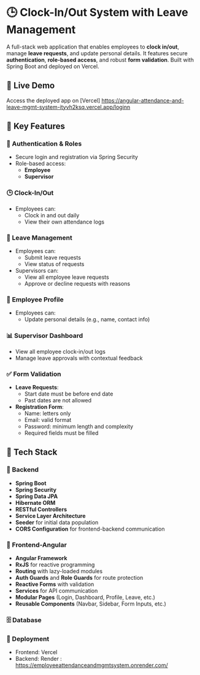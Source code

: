 
# 🕒 Clock-In/Out System with Leave Management

A full-stack web application that enables employees to **clock in/out**, manage **leave requests**, and update personal details. It features secure **authentication**, **role-based access**, and robust **form validation**. Built with Spring Boot and deployed on Vercel.

## 🚀 Live Demo

Access the deployed app on [Vercel] https://angular-attendance-and-leave-mgmt-system-ityvh2ksq.vercel.app/loginn

## 🔐 Key Features

### 👤 Authentication & Roles
- Secure login and registration via Spring Security
- Role-based access:
  - **Employee**
  - **Supervisor**

### 🕒 Clock-In/Out
- Employees can:
  - Clock in and out daily
  - View their own attendance logs

### 📅 Leave Management
- Employees can:
  - Submit leave requests
  - View status of requests
- Supervisors can:
  - View all employee leave requests
  - Approve or decline requests with reasons

### 🧾 Employee Profile
- Employees can:
  - Update personal details (e.g., name, contact info)

### 📊 Supervisor Dashboard
- View all employee clock-in/out logs
- Manage leave approvals with contextual feedback

### ✅ Form Validation
- **Leave Requests**:
  - Start date must be before end date
  - Past dates are not allowed
- **Registration Form**:
  - Name: letters only
  - Email: valid format
  - Password: minimum length and complexity
  - Required fields must be filled

## 🧰 Tech Stack

### 🔧 Backend

- **Spring Boot**
- **Spring Security**
- **Spring Data JPA**
- **Hibernate ORM**
- **RESTful Controllers**
- **Service Layer Architecture**
- **Seeder** for initial data population
- **CORS Configuration** for frontend-backend communication

### 🎨 Frontend-Angular


- **Angular Framework**
- **RxJS** for reactive programming
- **Routing** with lazy-loaded modules
- **Auth Guards** and **Role Guards** for route protection
- **Reactive Forms** with validation
- **Services** for API communication
- **Modular Pages** (Login, Dashboard, Profile, Leave, etc.)
- **Reusable Components** (Navbar, Sidebar, Form Inputs, etc.)



### 🗄️ Database



### 🚀 Deployment

- Frontend: Vercel
- Backend: Render : https://employeeattendanceandmgmtsystem.onrender.com/


